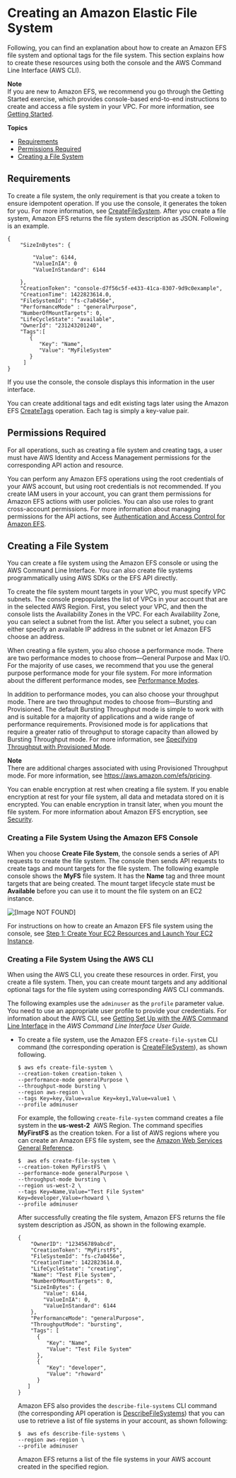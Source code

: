 # Creating an Amazon Elastic File System<a name="creating-using-create-fs"></a>

Following, you can find an explanation about how to create an Amazon EFS file system and optional tags for the file system\. This section explains how to create these resources using both the console and the AWS Command Line Interface \(AWS CLI\)\. 

**Note**  
If you are new to Amazon EFS, we recommend you go through the Getting Started exercise, which provides console\-based end\-to\-end instructions to create and access a file system in your VPC\. For more information, see [Getting Started](getting-started.md)\. 

**Topics**
+ [Requirements](#reqs-fs-create)
+ [Permissions Required](#perm-fs-api)
+ [Creating a File System](#creating-using-create-fs-part1)

## Requirements<a name="reqs-fs-create"></a>

To create a file system, the only requirement is that you create a token to ensure idempotent operation\. If you use the console, it generates the token for you\. For more information, see [CreateFileSystem](API_CreateFileSystem.md)\. After you create a file system, Amazon EFS returns the file system description as JSON\. Following is an example\. 

```
{
    "SizeInBytes": {

        "Value": 6144,
        "ValueInIA": 0
        "ValueInStandard": 6144

    },
    "CreationToken": "console-d7f56c5f-e433-41ca-8307-9d9c0example",
    "CreationTime": 1422823614.0,
    "FileSystemId": "fs-c7a0456e",
    "PerformanceMode" : "generalPurpose",
    "NumberOfMountTargets": 0,
    "LifeCycleState": "available",
    "OwnerId": "231243201240",
    "Tags":[
       {
          "Key": "Name",
          "Value": "MyFileSystem"
       }
     ]
}
```

If you use the console, the console displays this information in the user interface\.

You can create additional tags and edit existing tags later using the Amazon EFS [CreateTags](API_CreateTags.md) operation\. Each tag is simply a key\-value pair\. 

## Permissions Required<a name="perm-fs-api"></a>

For all operations, such as creating a file system and creating tags, a user must have AWS Identity and Access Management permissions for the corresponding API action and resource\. 

You can perform any Amazon EFS operations using the root credentials of your AWS account, but using root credentials is not recommended\. If you create IAM users in your account, you can grant them permissions for Amazon EFS actions with user policies\. You can also use roles to grant cross\-account permissions\. For more information about managing permissions for the API actions, see [Authentication and Access Control for Amazon EFS](auth-and-access-control.md)\.

## Creating a File System<a name="creating-using-create-fs-part1"></a>

You can create a file system using the Amazon EFS console or using the AWS Command Line Interface\. You can also create file systems programmatically using AWS SDKs or the EFS API directly\.

To create the file system mount targets in your VPC, you must specify VPC subnets\. The console prepopulates the list of VPCs in your account that are in the selected AWS Region\. First, you select your VPC, and then the console lists the Availability Zones in the VPC\. For each Availability Zone, you can select a subnet from the list\. After you select a subnet, you can either specify an available IP address in the subnet or let Amazon EFS choose an address\.

When creating a file system, you also choose a performance mode\. There are two performance modes to choose from—General Purpose and Max I/O\. For the majority of use cases, we recommend that you use the general purpose performance mode for your file system\. For more information about the different performance modes, see [Performance Modes](performance.md#performancemodes)\.

In addition to performance modes, you can also choose your throughput mode\. There are two throughput modes to choose from—Bursting and Provisioned\. The default Bursting Throughput mode is simple to work with and is suitable for a majority of applications and a wide range of performance requirements\. Provisioned mode is for applications that require a greater ratio of throughput to storage capacity than allowed by Bursting Throughput mode\. For more information, see [Specifying Throughput with Provisioned Mode](performance.md#provisioned-throughput)\.

**Note**  
There are additional charges associated with using Provisioned Throughput mode\. For more information, see [https://aws\.amazon\.com/efs/pricing](https://aws.amazon.com/efs/pricing/)\.

You can enable encryption at rest when creating a file system\. If you enable encryption at rest for your file system, all data and metadata stored on it is encrypted\. You can enable encryption in transit later, when you mount the file system\. For more information about Amazon EFS encryption, see [Security](security-considerations.md)\.

### Creating a File System Using the Amazon EFS Console<a name="creating-using-fs-part1-console"></a>

When you choose **Create File System**, the console sends a series of API requests to create the file system\. The console then sends API requests to create tags and mount targets for the file system\. The following example console shows the **MyFS** file system\. It has the **Name** tag and three mount targets that are being created\. The mount target lifecycle state must be **Available** before you can use it to mount the file system on an EC2 instance\.

![\[Image NOT FOUND\]](http://docs.aws.amazon.com/efs/latest/ug/images/create-fs-descriptions-10.png)

For instructions on how to create an Amazon EFS file system using the console, see [Step 1: Create Your EC2 Resources and Launch Your EC2 Instance](gs-step-one-create-ec2-resources.md)\.

### Creating a File System Using the AWS CLI<a name="creating-using-fs-part1-cli"></a>

When using the AWS CLI, you create these resources in order\. First, you create a file system\. Then, you can create mount targets and any additional optional tags for the file system using corresponding AWS CLI commands\.

The following examples use the `adminuser` as the `profile` parameter value\. You need to use an appropriate user profile to provide your credentials\. For information about the AWS CLI, see [Getting Set Up with the AWS Command Line Interface](https://docs.aws.amazon.com/cli/latest/userguide/cli-chap-getting-set-up.html) in the *AWS Command Line Interface User Guide*\.
+ To create a file system, use the Amazon EFS `create-file-system` CLI command \(the corresponding operation is [CreateFileSystem](API_CreateFileSystem.md)\), as shown following\.

  ```
  $ aws efs create-file-system \
  --creation-token creation-token \
  --performance-mode generalPurpose \
  --throughput-mode bursting \
  --region aws-region \
  --tags Key=key,Value=value Key=key1,Value=value1 \
  --profile adminuser
  ```

  For example, the following `create-file-system` command creates a file system in the **us\-west\-2**  AWS Region\. The command specifies **MyFirstFS** as the creation token\. For a list of AWS regions where you can create an Amazon EFS file system, see the [Amazon Web Services General Reference](https://docs.aws.amazon.com/general/latest/gr/rande.html#elasticfilesystem_region)\.

  ```
  $  aws efs create-file-system \
  --creation-token MyFirstFS \
  --performance-mode generalPurpose \
  --throughput-mode bursting \
  --region us-west-2 \
  --tags Key=Name,Value="Test File System" Key=developer,Value=rhoward \
  --profile adminuser
  ```

  After successfully creating the file system, Amazon EFS returns the file system description as JSON, as shown in the following example\.

  ```
  {
      "OwnerID": "123456789abcd",
      "CreationToken": "MyFirstFS",
      "FileSystemId": "fs-c7a0456e",
      "CreationTime": 1422823614.0,
      "LifeCycleState": "creating",
      "Name": "Test File System",
      "NumberOfMountTargets": 0,
      "SizeInBytes": {
          "Value": 6144,
          "ValueInIA": 0,
          "ValueInStandard": 6144
      },
      "PerformanceMode": "generalPurpose",
      "ThroughputMode": "bursting",
      "Tags": [ 
        { 
           "Key": "Name",
           "Value": "Test File System"
        },
        {
           "Key": "developer",
           "Value": "rhoward"
        }
     ]
  }
  ```

  Amazon EFS also provides the `describe-file-systems` CLI command \(the corresponding API operation is [DescribeFileSystems](API_DescribeFileSystems.md)\) that you can use to retrieve a list of file systems in your account, as shown following:

  ```
  $  aws efs describe-file-systems \
  --region aws-region \
  --profile adminuser
  ```

  Amazon EFS returns a list of the file systems in your AWS account created in the specified region\.